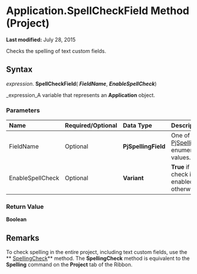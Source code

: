 
# Application.SpellCheckField Method (Project)

 **Last modified:** July 28, 2015

Checks the spelling of text custom fields.

## Syntax

 _expression_. **SpellCheckField**( **_FieldName_**,  **_EnableSpellCheck_**)

 _expression_A variable that represents an  **Application** object.


### Parameters



|**Name**|**Required/Optional**|**Data Type**|**Description**|
|:-----|:-----|:-----|:-----|
|FieldName|Optional| **PjSpellingField**|One of the  ** [PjSpellingField](d3fc331d-f24d-84c4-d03c-6fcc06757718.md)** enumeration values.|
|EnableSpellCheck|Optional| **Variant**| **True** if spell check is enabled; otherwise, **False**.|

### Return Value

 **Boolean**


## Remarks

To check spelling in the entire project, including text custom fields, use the  ** [SpellingCheck](e9eea1ad-f2c1-7683-2c09-802a0d33fcec.md)** method. The **SpellingCheck** method is equivalent to the **Spelling** command on the **Project** tab of the Ribbon.

